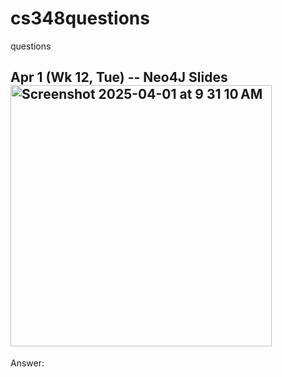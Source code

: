 # cs348questions
questions 

Apr 1 (Wk 12, Tue) -- Neo4J Slides
<img width="418" alt="Screenshot 2025-04-01 at 9 31 10 AM" src="https://github.com/user-attachments/assets/22da8428-feb8-4175-8060-67242d5f8056" />
-
Answer:
